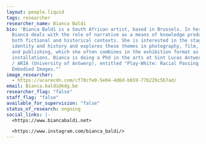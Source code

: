 ```yaml
---
layout: people.liquid
tags: researcher
researcher_name: Bianca Baldi
bio: 'Bianca Baldi is a South African artist, based in Brussels. In her work
  Bianca deals with the role of narrative as a means of knowledge production in
  both fictional and historical contexts. She is interested in the staging of
  identity and history and explores these themes in photography, film, writing
  and publishing, which she often combines in the exhibition format as
  installations. Bianca is doing a Phd in the arts at Sint Lucas Antwerpen (KdG)
  / ARIA (University of Antwerp), entitled "Play-White: Racial Passing and
  Embodied Images."'
image_researcher:
  - https://ucarecdn.com/cf70cfe0-5e04-4d6d-b659-77b229c5b7ad/
email: Bianca.baldi@kdg.be
researcher_flag: "false"
staff_flag: "false"
available_for_supervision: "false"
status_of_research: ongoing
social_links: |-
  <https://www.biancabaldi.net>

  <https://www.instagram.com/bianca_baldi/>
---
```


